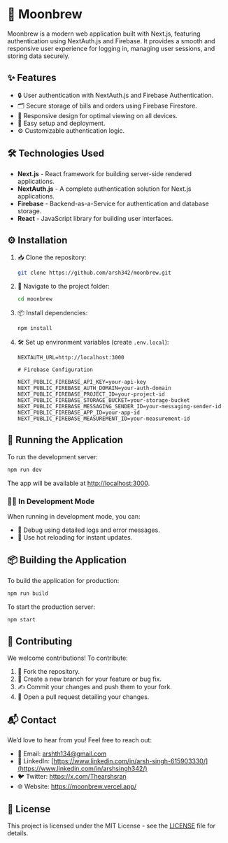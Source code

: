 # 🌙 Moonbrew

Moonbrew is a modern web application built with Next.js, featuring authentication using NextAuth.js and Firebase. It provides a smooth and responsive user experience for logging in, managing user sessions, and storing data securely.

## ✨ Features

- 🔒 User authentication with NextAuth.js and Firebase Authentication.
- 🗂️ Secure storage of bills and orders using Firebase Firestore.
- 📱 Responsive design for optimal viewing on all devices.
- 🚀 Easy setup and deployment.
- ⚙️ Customizable authentication logic.

## 🛠️ Technologies Used

- **Next.js** - React framework for building server-side rendered applications.
- **NextAuth.js** - A complete authentication solution for Next.js applications.
- **Firebase** - Backend-as-a-Service for authentication and database storage.
- **React** - JavaScript library for building user interfaces.

## ⚙️ Installation

1. 📥 Clone the repository:

   ```bash
   git clone https://github.com/arsh342/moonbrew.git
   ```

2. 📂 Navigate to the project folder:

   ```bash
   cd moonbrew
   ```

3. 📦 Install dependencies:

   ```bash
   npm install
   ```

4. 🛠️ Set up environment variables (create `.env.local`):

   ```plaintext
   NEXTAUTH_URL=http://localhost:3000
   
   # Firebase Configuration
   
   NEXT_PUBLIC_FIREBASE_API_KEY=your-api-key
   NEXT_PUBLIC_FIREBASE_AUTH_DOMAIN=your-auth-domain
   NEXT_PUBLIC_FIREBASE_PROJECT_ID=your-project-id
   NEXT_PUBLIC_FIREBASE_STORAGE_BUCKET=your-storage-bucket
   NEXT_PUBLIC_FIREBASE_MESSAGING_SENDER_ID=your-messaging-sender-id
   NEXT_PUBLIC_FIREBASE_APP_ID=your-app-id
   NEXT_PUBLIC_FIREBASE_MEASUREMENT_ID=your-measurement-id
   ```

## 🚀 Running the Application

To run the development server:

```bash
npm run dev
```

The app will be available at [http://localhost:3000](http://localhost:3000).

### 🧑‍💻 In Development Mode

When running in development mode, you can:
- 🐛 Debug using detailed logs and error messages.
- 🔄 Use hot reloading for instant updates.

## 📦 Building the Application

To build the application for production:

```bash
npm run build
```

To start the production server:

```bash
npm start
```

## 🤝 Contributing

We welcome contributions! To contribute:

1. 🍴 Fork the repository.
2. 🌱 Create a new branch for your feature or bug fix.
3. ✍️ Commit your changes and push them to your fork.
4. 🔁 Open a pull request detailing your changes.

## 📬 Contact

We’d love to hear from you! Feel free to reach out:

- 📧 Email: arshth134@gmail.com
- 💼 LinkedIn: [https://www.linkedin.com/in/arsh-singh-615903330/](https://www.linkedin.com/in/arshsingh342/)
- 🐦 Twitter: https://x.com/Thearshsran
- 🌐 Website: https://moonbrew.vercel.app/

## 📜 License

This project is licensed under the MIT License - see the [LICENSE](LICENSE) file for details.
